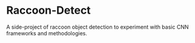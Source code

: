 # Raccoon-Detect

A side-project of raccoon object detection to experiment with basic CNN frameworks and methodologies.
